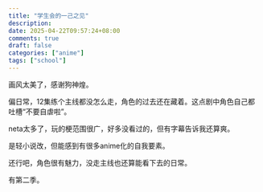 ```yaml
---
title: "学生会的一己之见"
description: 
date: 2025-04-22T09:57:24+08:00
comments: true
draft: false
categories: ["anime"]
tags: ["school"]
---
```

画风太美了，感谢狗神煌。

偏日常，12集练个主线都没怎么走，角色的过去还在藏着。这点剧中角色自己都吐槽“不要自虐啦”。

neta太多了，玩的梗范围很广，好多没看过的，但有字幕告诉我还算爽。

是轻小说改，但能感到有很多anime化的自我要素。

还行吧，角色很有魅力，没走主线也还算能看下去的日常。

有第二季。